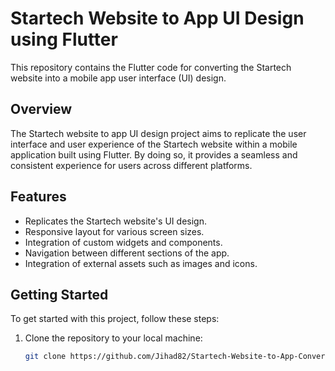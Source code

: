 # Startech Website to App UI Design using Flutter

This repository contains the Flutter code for converting the Startech website into a mobile app user interface (UI) design.

## Overview

The Startech website to app UI design project aims to replicate the user interface and user experience of the Startech website within a mobile application built using Flutter. By doing so, it provides a seamless and consistent experience for users across different platforms.

## Features

- Replicates the Startech website's UI design.
- Responsive layout for various screen sizes.
- Integration of custom widgets and components.
- Navigation between different sections of the app.
- Integration of external assets such as images and icons.

## Getting Started

To get started with this project, follow these steps:

1. Clone the repository to your local machine:

   ```bash
   git clone https://github.com/Jihad82/Startech-Website-to-App-Convert.git
